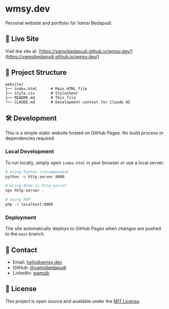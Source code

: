 # wmsy.dev

Personal website and portfolio for Vamsi Bedapudi.

## 🚀 Live Site

Visit the site at: [https://vamsibedapudi.github.io/wmsy.dev/](https://vamsibedapudi.github.io/wmsy.dev/)

## 📁 Project Structure

```
website/
├── index.html      # Main HTML file
├── style.css       # Stylesheet
├── README.md       # This file
└── CLAUDE.md       # Development context for Claude AI
```

## 🛠️ Development

This is a simple static website hosted on GitHub Pages. No build process or dependencies required.

### Local Development

To run locally, simply open `index.html` in your browser or use a local server:

```bash
# Using Python (recommended)
python -m http.server 8000

# Using Node.js http-server
npx http-server .

# Using PHP
php -S localhost:8000
```

### Deployment

The site automatically deploys to GitHub Pages when changes are pushed to the `main` branch.

## 📧 Contact

- Email: hello@wmsy.dev
- GitHub: [@vamsibedapudi](https://github.com/vamsibedapudi)
- LinkedIn: [wamsib](https://www.linkedin.com/in/wamsib/)

## 📄 License

This project is open source and available under the [MIT License](LICENSE).